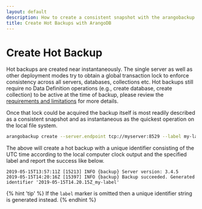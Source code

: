 ```yaml
---
layout: default
description: How to create a consistent snapshot with the arangobackup tool.
title: Create Hot Backups with ArangoDB
---
```

Create Hot Backup
=================

Hot backups are created near instantaneously. The single server as
well as other deployment modes try to obtain a global transaction lock
to enforce consistency across all servers, databases, collections
etc. Hot backups still require no Data Definition operations (e.g., create database, create collection) to be active at the time of backup, please review the [requirements and limitations](hot-backup-restore-limitations.html) for more details.

Once that lock could be acquired the backup itself is most
readily described as a consistent snapshot and as instantaneous as the
quickest operation on the local file system.

```bash
arangobackup create --server.endpoint tcp://myserver:8529 --label my-label 
```

The above will create a hot backup with a unique identifier consisting
of the UTC time according to the local computer clock output and the
specified label and report the success like below.

```
2019-05-15T13:57:11Z [15213] INFO {backup} Server version: 3.4.5
2019-05-15T14:20:16Z [15397] INFO {backup} Backup succeeded. Generated identifier '2019-05-15T14.20.15Z_my-label'
```

{% hint 'tip' %}
If the `label` marker is omitted then a unique identifier string is
generated instead.
{% endhint %}
